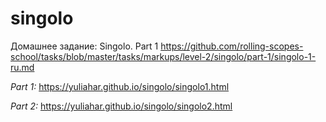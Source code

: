 # singolo
Домашнее задание: Singolo. Part 1 
https://github.com/rolling-scopes-school/tasks/blob/master/tasks/markups/level-2/singolo/part-1/singolo-1-ru.md

*Part 1:*
https://yuliahar.github.io/singolo/singolo1.html

*Part 2:*
https://yuliahar.github.io/singolo/singolo2.html

